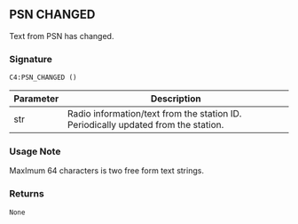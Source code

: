 ## PSN CHANGED

Text from PSN has changed.

### Signature

`C4:PSN_CHANGED ()`


| Parameter | Description |
| --- | --- |
| str | Radio information/text from the station ID. Periodically updated from the station. |


### Usage Note

MaxImum 64 characters is two free form text strings.


### Returns

`None`